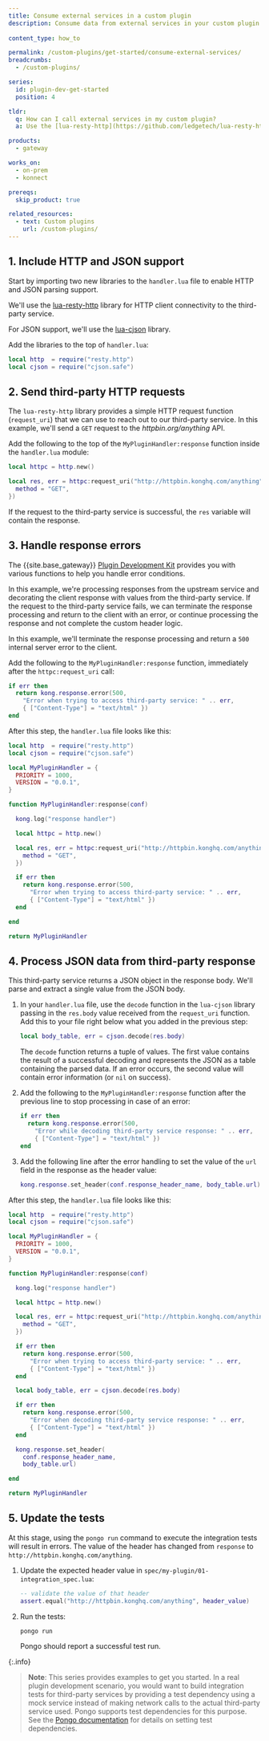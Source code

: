 ```yaml
---
title: Consume external services in a custom plugin
description: Consume data from external services in your custom plugin using an HTTP client and parsing JSON values.
  
content_type: how_to

permalink: /custom-plugins/get-started/consume-external-services/
breadcrumbs:
  - /custom-plugins/

series:
  id: plugin-dev-get-started
  position: 4

tldr:
  q: How can I call external services in my custom plugin?
  a: Use the [lua-resty-http](https://github.com/ledgetech/lua-resty-http) and [lua-cjson](https://github.com/mpx/lua-cjson) libraries to make HTTP requests and parse the JSON responses.

products:
  - gateway

works_on:
  - on-prem
  - konnect

prereqs:
  skip_product: true

related_resources:
  - text: Custom plugins
    url: /custom-plugins/
---
```


## 1. Include HTTP and JSON support

Start by importing two new libraries to the `handler.lua` file to enable 
HTTP and JSON parsing support. 

We'll use the [lua-resty-http](https://github.com/ledgetech/lua-resty-http)
library for HTTP client connectivity to the third-party service.

For JSON support, we'll use the [lua-cjson](https://github.com/mpx/lua-cjson) library.

Add the libraries to the top of `handler.lua`:

```lua
local http  = require("resty.http")
local cjson = require("cjson.safe")
```

## 2. Send third-party HTTP requests

The `lua-resty-http` library provides a simple HTTP request
function (`request_uri`) that we can use to reach out to our third-party service. 
In this example, we'll send a `GET` request to the _httpbin.org/anything_ API.

Add the following to the top of the `MyPluginHandler:response` function inside the
`handler.lua` module:
```lua
local httpc = http.new()

local res, err = httpc:request_uri("http://httpbin.konghq.com/anything", {
  method = "GET",
})
```

If the request to the third-party service is successful, the `res` 
variable will contain the response.

## 3. Handle response errors

The {{site.base_gateway}} 
[Plugin Development Kit](/gateway/pdk/reference/) 
provides you with various functions to help you handle error conditions.

In this example, we're processing responses from the upstream service
and decorating the client response with values from the third-party service. 
If the request to the third-party service fails, we can terminate the response processing and return to the client with an error, 
or continue processing the response and not complete the custom header logic. 

In this example, we'll terminate the
response processing and return a `500` internal server error to the client.

Add the following to the `MyPluginHandler:response` function, immediately
after the `httpc:request_uri` call:

```lua
if err then
  return kong.response.error(500,
    "Error when trying to access third-party service: " .. err,
    { ["Content-Type"] = "text/html" })
end
```

After this step, the `handler.lua` file looks like this:
```lua
local http  = require("resty.http")
local cjson = require("cjson.safe")

local MyPluginHandler = {
  PRIORITY = 1000,
  VERSION = "0.0.1",
}

function MyPluginHandler:response(conf)

  kong.log("response handler")

  local httpc = http.new()

  local res, err = httpc:request_uri("http://httpbin.konghq.com/anything", {
    method = "GET",
  })

  if err then
    return kong.response.error(500,
      "Error when trying to access third-party service: " .. err,
      { ["Content-Type"] = "text/html" })
  end

end

return MyPluginHandler
```

## 4. Process JSON data from third-party response

This third-party service returns a JSON object in the response body. 
We'll parse and extract a single value from the JSON body.

1. In your `handler.lua` file, use the `decode` function in the `lua-cjson` library passing in the `res.body` value received from the `request_uri` function. Add this to your file right below what you added in the previous step:
   ```lua
   local body_table, err = cjson.decode(res.body)
   ```

   The `decode` function returns a tuple of values. The first value contains the result of a successful decoding and represents the JSON as a table containing the parsed data. If an error occurs, the second value will contain error information (or `nil` on success).

1. Add the following to the `MyPluginHandler:response` function after the previous line to stop processing in case of an error:
   ```lua
   if err then
     return kong.response.error(500,
       "Error while decoding third-party service response: " .. err,
       { ["Content-Type"] = "text/html" })
   end
   ```

1. Add the following line after the error handling to set the value of the `url` field in the response as the header value:
   ```lua
   kong.response.set_header(conf.response_header_name, body_table.url)
   ```

After this step, the `handler.lua` file looks like this:
```lua
local http  = require("resty.http")
local cjson = require("cjson.safe")

local MyPluginHandler = {
  PRIORITY = 1000,
  VERSION = "0.0.1",
}

function MyPluginHandler:response(conf)

  kong.log("response handler")

  local httpc = http.new()

  local res, err = httpc:request_uri("http://httpbin.konghq.com/anything", {
    method = "GET",
  })

  if err then
    return kong.response.error(500,
      "Error when trying to access third-party service: " .. err,
      { ["Content-Type"] = "text/html" })
  end

  local body_table, err = cjson.decode(res.body)

  if err then
    return kong.response.error(500,
      "Error when decoding third-party service response: " .. err,
      { ["Content-Type"] = "text/html" })
  end

  kong.response.set_header(
    conf.response_header_name,
    body_table.url)

end

return MyPluginHandler
```

## 5. Update the tests

At this stage, using the `pongo run` command to execute the integration tests will result in errors.
The value of the header has changed from `response` to `http://httpbin.konghq.com/anything`. 

1. Update the expected header value in `spec/my-plugin/01-integration_spec.lua`:
   ```lua
   -- validate the value of that header
   assert.equal("http://httpbin.konghq.com/anything", header_value)
   ```

1. Run the tests:
   ```sh
   pongo run
   ```
   Pongo should report a successful test run.

{:.info}
> **Note**: This series provides examples to get you started. 
> In a real plugin development scenario, you would want to build integration tests for third-party services by providing a test dependency using a mock service instead of making network calls to the actual third-party service used. 
> Pongo supports test dependencies for this purpose. 
> See the [Pongo documentation](https://github.com/Kong/kong-pongo?tab=readme-ov-file#test-dependencies) for details on setting test dependencies.